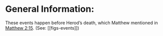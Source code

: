# General Information:

These events happen before Herod’s death, which Matthew mentioned in [Matthew 2:15](../02/15.md). (See: [[figs-events]])